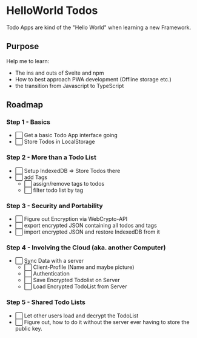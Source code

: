 # HelloWorld Todos

Todo Apps are kind of the "Hello World" when learning a new Framework.
## Purpose
Help me to learn:
- The ins and outs of Svelte and npm
- How to best approach PWA development (Offline storage etc.)
- the transition from Javascript to TypeScript

## Roadmap
### Step 1 - Basics
- ⬜ Get a basic Todo App interface going
- ⬜ Store Todos in LocalStorage

### Step 2 - More than a Todo List
- ⬜ Setup IndexedDB => Store Todos there
- ⬜ add Tags
  - ⬜ assign/remove tags to todos
  - ⬜ filter todo list by tag

### Step 3 - Security and Portability
- ⬜ Figure out Encryption via WebCrypto-API
- ⬜ export encrypted JSON containing all todos and tags 
- ⬜ import encrypted JSON and restore IndexedDB from it

### Step 4 - Involving the Cloud (aka. another Computer)
- ⬜ Sync Data with a server
  - ⬜ Client-Profile (Name and maybe picture)
  - ⬜ Authentication 
  - ⬜ Save Encrypted Todolist on Server
  - ⬜ Load Encrypted TodoList from Server

### Step 5 - Shared Todo Lists
- ⬜ Let other users load and decrypt the TodoList 
- ⬜ Figure out, how to do it without the server ever having to store the public key.
